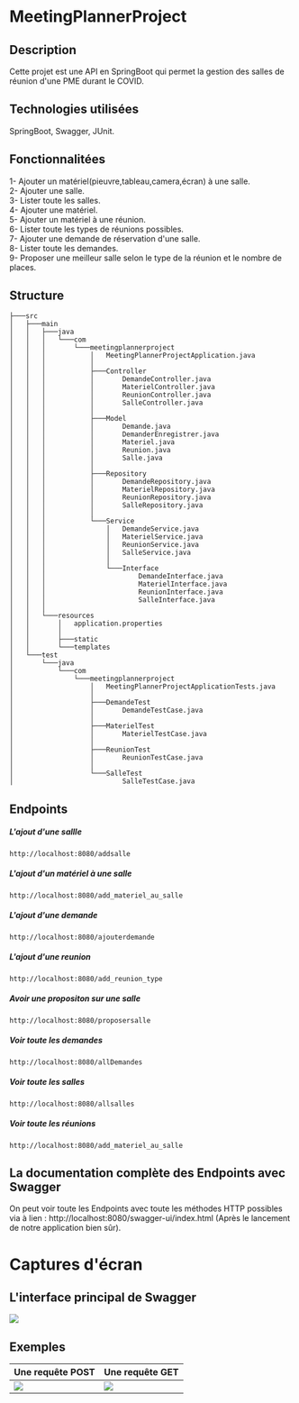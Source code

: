 # MeetingPlannerProject
## Description
Cette projet est une API en SpringBoot qui permet la gestion des salles de réunion d'une PME durant le COVID.
## Technologies utilisées
SpringBoot, Swagger, JUnit.
## Fonctionnalitées
1- Ajouter un matériel(pieuvre,tableau,camera,écran) à une salle.<br>
2- Ajouter une salle.<br>
3- Lister toute les salles.<br>
4- Ajouter une matériel.<br>
5- Ajouter un matériel à une réunion.<br>
6- Lister toute les types de réunions possibles.<br>
7- Ajouter une demande de réservation d'une salle.<br>
8- Lister toute les demandes.<br>
9- Proposer une meilleur salle selon le type de la réunion et le nombre de places. <br>
## Structure
    ├───src
    │   ├───main
    │   │   ├───java
    │   │   │   └───com
    │   │   │       └───meetingplannerproject
    │   │   │           │   MeetingPlannerProjectApplication.java
    │   │   │           │
    │   │   │           ├───Controller
    │   │   │           │       DemandeController.java
    │   │   │           │       MaterielController.java
    │   │   │           │       ReunionController.java
    │   │   │           │       SalleController.java
    │   │   │           │
    │   │   │           ├───Model
    │   │   │           │       Demande.java
    │   │   │           │       DemanderEnregistrer.java
    │   │   │           │       Materiel.java
    │   │   │           │       Reunion.java
    │   │   │           │       Salle.java
    │   │   │           │
    │   │   │           ├───Repository
    │   │   │           │       DemandeRepository.java
    │   │   │           │       MaterielRepository.java
    │   │   │           │       ReunionRepository.java
    │   │   │           │       SalleRepository.java
    │   │   │           │
    │   │   │           └───Service
    │   │   │               │   DemandeService.java
    │   │   │               │   MaterielService.java
    │   │   │               │   ReunionService.java
    │   │   │               │   SalleService.java
    │   │   │               │
    │   │   │               └───Interface
    │   │   │                       DemandeInterface.java
    │   │   │                       MaterielInterface.java
    │   │   │                       ReunionInterface.java
    │   │   │                       SalleInterface.java
    │   │   │
    │   │   └───resources
    │   │       │   application.properties
    │   │       │
    │   │       ├───static
    │   │       └───templates
    │   └───test
    │       └───java
    │           └───com
    │               └───meetingplannerproject
    │                   │   MeetingPlannerProjectApplicationTests.java
    │                   │
    │                   ├───DemandeTest
    │                   │       DemandeTestCase.java
    │                   │
    │                   ├───MaterielTest
    │                   │       MaterielTestCase.java
    │                   │
    │                   ├───ReunionTest
    │                   │       ReunionTestCase.java
    │                   │
    │                   └───SalleTest
    │                           SalleTestCase.java
## Endpoints
##### L'ajout d'une sallle 
`http://localhost:8080/addsalle`
##### L'ajout d'un matériel à une salle 
`http://localhost:8080/add_materiel_au_salle`
##### L'ajout d'une demande 
`http://localhost:8080/ajouterdemande`
##### L'ajout d'une reunion 
`http://localhost:8080/add_reunion_type`
##### Avoir une propositon sur une salle 
`http://localhost:8080/proposersalle`
##### Voir toute les demandes
`http://localhost:8080/allDemandes`
##### Voir toute les salles
`http://localhost:8080/allsalles`
##### Voir toute les réunions 
`http://localhost:8080/add_materiel_au_salle`



## La documentation complète des Endpoints avec Swagger
On peut voir toute les Endpoints  avec toute les méthodes HTTP possibles via à lien :  http://localhost:8080/swagger-ui/index.html (Après le lancement de notre application bien sûr).
# Captures d'écran
## L'interface principal de Swagger

![](https://i.ibb.co/KKXTj2V/swagger1.png)
## Exemples
|Une requête POST  |Une requête GET |
| ------------ |  ------------ |
|  ![](https://i.ibb.co/7nzb0rR/swagger3.png)  | ![](https://i.ibb.co/kDTqLwv/swagger2.png)|




